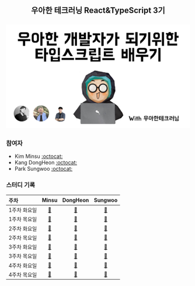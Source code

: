 <h2 align="center">
  우아한 테크러닝 React&TypeScript 3기
  <br/><br/>
  <img src="logo.png" alt="우아한 테크러닝 스터디 로고" width="700">
</h2>

### 참여자

-   Kim Minsu [:octocat:](https://github.com/alstn2468)
-   Kang DongHeon [:octocat:](https://github.com/daniel2231)
-   Park Sungwoo [:octocat:](https://github.com/cos18)


### 스터디 기록

| 주차         |   Minsu    |  DongHeon  |  Sungwoo   |
| :----------- | :--------: | :--------: | :--------: |
| 1주차 화요일 | [:link:]() | [:link:]() | [:link:]() |
| 1주차 목요일 | [:link:]() | [:link:]() | [:link:]() |
| 2주차 화요일 | [:link:]() | [:link:]() | [:link:]() |
| 2주차 목요일 | [:link:]() | [:link:]() | [:link:]() |
| 3주차 화요일 | [:link:]() | [:link:]() | [:link:]() |
| 3주차 목요일 | [:link:]() | [:link:]() | [:link:]() |
| 4주차 화요일 | [:link:]() | [:link:]() | [:link:]() |
| 4주차 목요일 | [:link:]() | [:link:]() | [:link:]() |